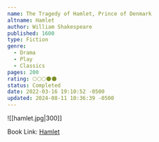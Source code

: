 ```yaml
---
name: The Tragedy of Hamlet, Prince of Denmark
altname: Hamlet
author: William Shakespeare
published: 1600
type: Fiction
genre:
  - Drama
  - Play
  - Classics
pages: 200
rating: 🌕🌕🌕🌑🌑
status: Completed
date: 2022-03-16 19:10:52 -0500
updated: 2024-08-11 10:36:39 -0500
---
```


![[hamlet.jpg|300]]

Book Link: [Hamlet](https://www.goodreads.com/book/show/1420.Hamlet)
